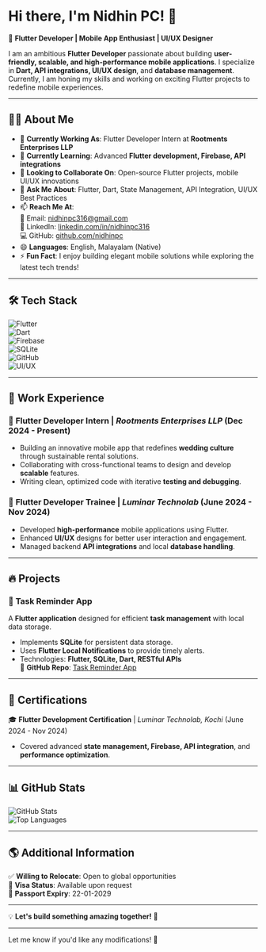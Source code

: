 # Hi there, I'm Nidhin PC! 👋  

🚀 **Flutter Developer | Mobile App Enthusiast | UI/UX Designer**  

I am an ambitious **Flutter Developer** passionate about building **user-friendly, scalable, and high-performance mobile applications**. I specialize in **Dart, API integrations, UI/UX design**, and **database management**. Currently, I am honing my skills and working on exciting Flutter projects to redefine mobile experiences.  

---

## 👨‍💻 About Me  
- 🔭 **Currently Working As**: Flutter Developer Intern at **Rootments Enterprises LLP**  
- 🌱 **Currently Learning**: Advanced **Flutter development, Firebase, API integrations**  
- 👯 **Looking to Collaborate On**: Open-source Flutter projects, mobile UI/UX innovations  
- 💬 **Ask Me About**: Flutter, Dart, State Management, API Integration, UI/UX Best Practices  
- 📫 **Reach Me At**:  
  📧 Email: [nidhinpc316@gmail.com](mailto:nidhinpc316@gmail.com)  
  🔗 LinkedIn: [linkedin.com/in/nidhinpc316](https://linkedin.com/in/nidhinpc316)  
  💻 GitHub: [github.com/nidhinpc](https://github.com/nidhinpc)  
- 😄 **Languages**: English, Malayalam (Native)  
- ⚡ **Fun Fact**: I enjoy building elegant mobile solutions while exploring the latest tech trends!  

---

## 🛠️ Tech Stack  
![Flutter](https://img.shields.io/badge/Flutter-02569B?style=for-the-badge&logo=flutter&logoColor=white)  
![Dart](https://img.shields.io/badge/Dart-0175C2?style=for-the-badge&logo=dart&logoColor=white)  
![Firebase](https://img.shields.io/badge/Firebase-FFCA28?style=for-the-badge&logo=firebase&logoColor=black)  
![SQLite](https://img.shields.io/badge/SQLite-003B57?style=for-the-badge&logo=sqlite&logoColor=white)  
![GitHub](https://img.shields.io/badge/GitHub-181717?style=for-the-badge&logo=github&logoColor=white)  
![UI/UX](https://img.shields.io/badge/UI%2FUX-Design-orange?style=for-the-badge)  

---

## 💼 Work Experience  

### 🚀 **Flutter Developer Intern** | *Rootments Enterprises LLP* (Dec 2024 - Present)  
- Building an innovative mobile app that redefines **wedding culture** through sustainable rental solutions.  
- Collaborating with cross-functional teams to design and develop **scalable** features.  
- Writing clean, optimized code with iterative **testing and debugging**.  

### 📱 **Flutter Developer Trainee** | *Luminar Technolab* (June 2024 - Nov 2024)  
- Developed **high-performance** mobile applications using Flutter.  
- Enhanced **UI/UX** designs for better user interaction and engagement.  
- Managed backend **API integrations** and local **database handling**.  

---

## 🔥 Projects  

### 📌 **Task Reminder App**  
A **Flutter application** designed for efficient **task management** with local data storage.  
- Implements **SQLite** for persistent data storage.  
- Uses **Flutter Local Notifications** to provide timely alerts.  
- Technologies: **Flutter, SQLite, Dart, RESTful APIs**  
🔗 **GitHub Repo**: [Task Reminder App](https://github.com/nidhinpc)  

---

## 📜 Certifications  
🎓 **Flutter Development Certification** | *Luminar Technolab, Kochi* (June 2024 - Nov 2024)  
- Covered advanced **state management, Firebase, API integration**, and **performance optimization**.  

---

## 📊 GitHub Stats  
![GitHub Stats](https://github-readme-stats.vercel.app/api?username=nidhinpc&show_icons=true&theme=tokyonight)  
![Top Languages](https://github-readme-stats.vercel.app/api/top-langs/?username=nidhinpc&layout=compact&theme=tokyonight)  

---

## 🌎 Additional Information  
✅ **Willing to Relocate**: Open to global opportunities  
📜 **Visa Status**: Available upon request  
🛂 **Passport Expiry**: 22-01-2029  

---

💡 **Let's build something amazing together!** 🚀  

---

Let me know if you'd like any modifications! 🚀
